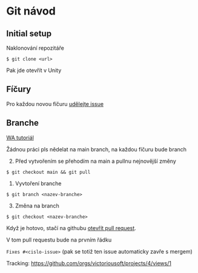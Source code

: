 # Git návod


## Initial setup

Naklonování repozitáře
```
$ git clone <url>
```

Pak jde otevřít v Unity

## Fíčury
Pro každou novou fíčuru [udělejte issue](https://github.com/victoriousoft/tower-defense/issues/new)

## Branche
[WA tutoriál](https://kf-ga.github.io/0_introduction/04_git.html#vytvareni-vetvi-v-git)

Žádnou práci pls nědelat na main branch, na každou fíčuru bude branch

2) Před vytvořením se přehodím na main a pullnu nejnovější změny
```
$ git checkout main && git pull
```

1) Vyvtoření branche
```
$ git branch <nazev-branche>
```

3) Změna na branch
```
$ git checkout <nazev-branche>
```

Když je hotovo, stačí na githubu [otevřít pull request](https://github.com/victoriousoft/tower-defense/compare).

V tom pull requestu bude na prvním řádku

`Fixes #<cislo-issue>` (pak se totiž ten issue automaticky zavře s mergem)

Tracking: https://github.com/orgs/victoriousoft/projects/4/views/1
